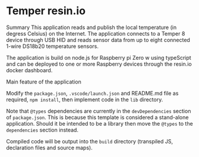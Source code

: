 # Temper resin.io

Summary
This application reads and publish the local temperature (in degress Celsius) on the Internet. The application connects to a Temper 8 device through USB HID and reads sensor data from up to eight connected 1-wire DS18b20 temperature sensors.

The application is build on node.js for Raspberry pi Zero w using typeScript and can be deployed to one or more Raspberry devices through the resin.io docker dashboard.



Main feature of the application

Modify the `package.json`, `.vscode/launch.json` and README.md file as required, `npm install`, then implement code in the `lib` directory.

Note that `@types` dependencies are currently in the `devDependencies` section of `package.json`. This is because this template is considered a stand-alone application. Should it be intended to be a library then move the `@types` to the `dependencies` section instead.

Compiled code will be output into the `build` directory (transpiled JS, declaration files and source maps).
